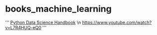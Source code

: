 # books_machine_learning
'''
[Python Data Science Handbook](https://github.com/jakevdp/PythonDataScienceHandbook) \n
https://www.youtube.com/watch?v=L7R4HUQ-eQ0
'''
